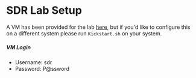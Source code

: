 # SDR Lab Setup  
A VM has been provided for the lab [here](https://drive.google.com/open?id=0B2NDLONqoOuTdE5VbS1fLW42QTg), but if you'd like to configure this on a different system please run `Kickstart.sh` on your system.  
##### VM Login
* Username:  sdr
* Password:  P@ssword
